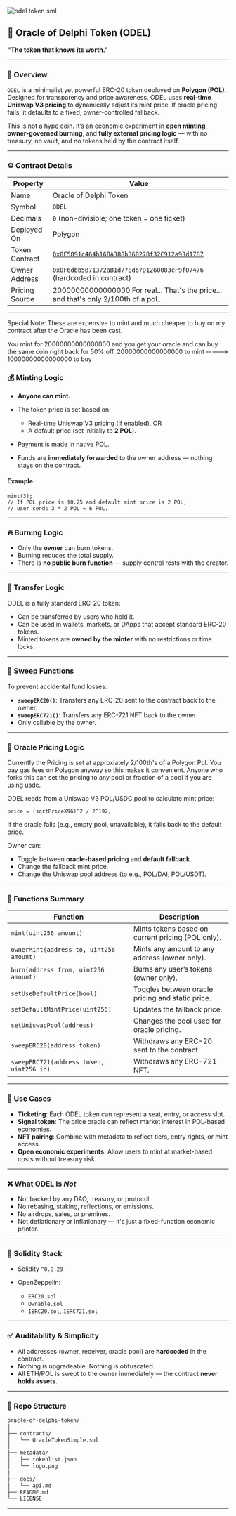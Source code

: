 
![odel token sml](https://github.com/user-attachments/assets/224ff27c-f9dc-420b-99bf-d4a3e38cf90a)
## 📜 Oracle of Delphi Token (ODEL)

**"The token that knows its worth."**

---

### 🧠 Overview

`ODEL` is a minimalist yet powerful ERC-20 token deployed on **Polygon (POL)**. Designed for transparency and price awareness, ODEL uses **real-time Uniswap V3 pricing** to dynamically adjust its mint price. If oracle pricing fails, it defaults to a fixed, owner-controlled fallback.

This is not a hype coin. It’s an economic experiment in **open minting**, **owner-governed burning**, and **fully external pricing logic** — with no treasury, no vault, and no tokens held by the contract itself.

---

### ⚙️ Contract Details

| Property       | Value                                                                                                                      |
| -------------- | -------------------------------------------------------------------------------------------------------------------------- |
| Name           | Oracle of Delphi Token                                                                                                     |
| Symbol         | `ODEL`                                                                                                                     |
| Decimals       | `0` (non-divisible; one token = one ticket)                                                                                |
| Deployed On    | Polygon                                                                                                                    |
| Token Contract | [`0x8F5891c464b16BA388b360278f32C912a93d1787`](https://polygonscan.com/address/0x8F5891c464b16BA388b360278f32C912a93d1787) |
| Owner Address  | `0x0F6dbb5B71372aB1d77Ed67D1260083cF9f07476` (hardcoded in contract)                                                       |
| Pricing Source | 20000000000000000  For real... That's the price... and that's only 2/100th of a pol...                                     |

---

Special Note: These are expensive to mint and much cheaper to buy on my contract after the Oracle has been cast.  

You mint for 20000000000000000 and you get your oracle and can buy the same coin right back for 50% off. 
20000000000000000 to mint ----->  10000000000000000 to buy 


### 💰 Minting Logic

* **Anyone can mint.**
* The token price is set based on:

  * Real-time Uniswap V3 pricing (if enabled), OR
  * A default price (set initially to **2 POL**).
* Payment is made in native POL.
* Funds are **immediately forwarded** to the owner address — nothing stays on the contract.

#### Example:

```solidity
mint(3);
// If POL price is $0.25 and default mint price is 2 POL,
// user sends 3 * 2 POL = 6 POL.
```

---

### 🔥 Burning Logic

* Only the **owner** can burn tokens.
* Burning reduces the total supply.
* There is **no public burn function** — supply control rests with the creator.

---

### 🔄 Transfer Logic

ODEL is a fully standard ERC-20 token:

* Can be transferred by users who hold it.
* Can be used in wallets, markets, or DApps that accept standard ERC-20 tokens.
* Minted tokens are **owned by the minter** with no restrictions or time locks.

---

### 🧼 Sweep Functions

To prevent accidental fund losses:

* **`sweepERC20()`**: Transfers any ERC-20 sent to the contract back to the owner.
* **`sweepERC721()`**: Transfers any ERC-721 NFT back to the owner.
* Only callable by the owner.

---

### 🧠 Oracle Pricing Logic

Currently the Pricing is set at approxiately 2/100th's of a Polygon Pol.  You pay
gas fees on Polygon anyway so this makes it convenient. Anyone who forks this can
set the pricing to any pool or fraction of a pool if you are using usdc.

ODEL reads from a Uniswap V3 POL/USDC pool to calculate mint price:

```solidity
price = (sqrtPriceX96)^2 / 2^192;
```

If the oracle fails (e.g., empty pool, unavailable), it falls back to the default price.

Owner can:

* Toggle between **oracle-based pricing** and **default fallback**.
* Change the fallback mint price.
* Change the Uniswap pool address (to e.g., POL/DAI, POL/USDT).

---

### 🧪 Functions Summary

| Function                                 | Description                                       |
| ---------------------------------------- | ------------------------------------------------- |
| `mint(uint256 amount)`                   | Mints tokens based on current pricing (POL only). |
| `ownerMint(address to, uint256 amount)`  | Mints any amount to any address (owner only).     |
| `burn(address from, uint256 amount)`     | Burns any user’s tokens (owner only).             |
| `setUseDefaultPrice(bool)`               | Toggles between oracle pricing and static price.  |
| `setDefaultMintPrice(uint256)`           | Updates the fallback price.                       |
| `setUniswapPool(address)`                | Changes the pool used for oracle pricing.         |
| `sweepERC20(address token)`              | Withdraws any ERC-20 sent to the contract.        |
| `sweepERC721(address token, uint256 id)` | Withdraws any ERC-721 NFT.                        |

---

### 🧩 Use Cases

* **Ticketing**: Each ODEL token can represent a seat, entry, or access slot.
* **Signal token**: The price oracle can reflect market interest in POL-based economies.
* **NFT pairing**: Combine with metadata to reflect tiers, entry rights, or mint access.
* **Open economic experiments**: Allow users to mint at market-based costs without treasury risk.

---

### ❌ What ODEL Is *Not*

* Not backed by any DAO, treasury, or protocol.
* No rebasing, staking, reflections, or emissions.
* No airdrops, sales, or premines.
* Not deflationary or inflationary — it's just a fixed-function economic printer.

---

### 🧱 Solidity Stack

* Solidity `^0.8.29`
* OpenZeppelin:

  * `ERC20.sol`
  * `Ownable.sol`
  * `IERC20.sol`, `IERC721.sol`

---

### ✅ Auditability & Simplicity

* All addresses (owner, receiver, oracle pool) are **hardcoded** in the contract.
* Nothing is upgradeable. Nothing is obfuscated.
* All ETH/POL is swept to the owner immediately — the contract **never holds assets**.

---

### 📂 Repo Structure

```bash
oracle-of-delphi-token/
│
├── contracts/
│   └── OracleTokenSimple.sol
│
├── metadata/
│   ├── tokenlist.json
│   └── logo.png
│
├── docs/
│   └── api.md
├── README.md
└── LICENSE
```

---

